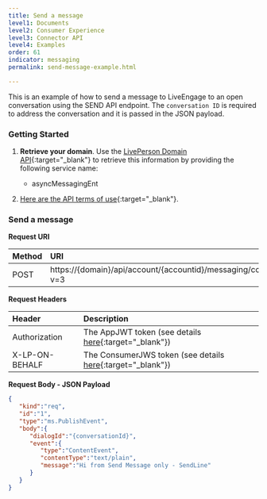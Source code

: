 ```yaml
---
title: Send a message
level1: Documents
level2: Consumer Experience
level3: Connector API
level4: Examples
order: 61
indicator: messaging
permalink: send-message-example.html

---
```


This is an example of how to send a message to LiveEngage to an open conversation using the SEND API endpoint. The `conversation ID` is required to address the conversation and it is passed in the JSON payload.

### Getting Started

1. **Retrieve your domain**. Use the [LivePerson Domain API](agent-domain-domain-api.html){:target="_blank"} to retrieve this information by providing the following service name:

	* asyncMessagingEnt

2. [Here are the API terms of use](https://www.liveperson.com/policies/apitou){:target="_blank"}.

### Send a message

**Request URI**

| Method | URI  |
| :--- | :--- |
| POST | https://{domain}/api/account/{accountid}/messaging/consumer/conversation/send?v=3 |

**Request Headers**

| Header | Description |
| :--- | :--- |
| Authorization | The AppJWT token (see details [here](Create_AppJWT.html){:target="_blank"}) |
| X-LP-ON-BEHALF | The ConsumerJWS token (see details [here](Create_ConsumerJWS.html){:target="_blank"}) |

**Request Body - JSON Payload**

```json
{  
   "kind":"req",
   "id":"1",
   "type":"ms.PublishEvent",
   "body":{  
      "dialogId":"{conversationId}",
      "event":{  
         "type":"ContentEvent",
         "contentType":"text/plain",
         "message":"Hi from Send Message only - SendLine"
      }
   }
}
```
